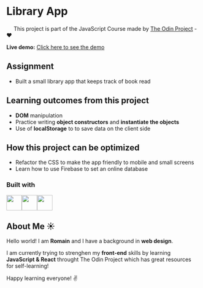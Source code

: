 # Library App

<img src="https://www.theodinproject.com/assets/odin-logo-bd86cf893a3de1f1daceabc1377f58669776616a91ab70c601fd5c16a4686468.svg" width="15"> This project is part of the JavaScript Course made by [The Odin Project](www.theodinproject.com) - :heart:

**Live demo:** [Click here to see the demo](https://romainnm.github.io/project-library/) 


## Assignment
-  Built a small library app that keeps track of book read

## Learning outcomes from this project
- **DOM** manipulation
- Practice writing **object constructors** and **instantiate the objects**
- Use of **localStorage** to to save data on the client side

## How this project can be optimized
- Refactor the CSS to make the app friendly to mobile and small screens
- Learn how to use Firebase to set an online database

### Built with
<img src="https://image.flaticon.com/icons/png/512/136/136528.png" width="40"><img src="https://image.flaticon.com/icons/png/512/136/136527.png" width="40"><img src="https://image.flaticon.com/icons/png/512/136/136530.png" width="40">

## About Me :sunny:

Hello world! I am **Romain** and I have a background in **web design**. 

I am currently trying to strenghen my **front-end** skills by learning **JavaScript & React** throught The Odin Project which has great resources for self-learning!

Happy learning everyone! :v: